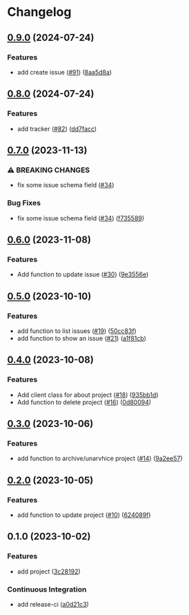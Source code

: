 # Changelog

## [0.9.0](https://github.com/Omochice/deno-redmine/compare/v0.8.0...v0.9.0) (2024-07-24)


### Features

* add create issue ([#91](https://github.com/Omochice/deno-redmine/issues/91)) ([8aa5d8a](https://github.com/Omochice/deno-redmine/commit/8aa5d8af80fe6908d2f4b43cd540748834baf501))

## [0.8.0](https://github.com/Omochice/deno-redmine/compare/0.7.0...v0.8.0) (2024-07-24)


### Features

* add tracker ([#82](https://github.com/Omochice/deno-redmine/issues/82)) ([dd7facc](https://github.com/Omochice/deno-redmine/commit/dd7facc8e25a86c734d74afaff2a301c7f8a3ac1))

## [0.7.0](https://github.com/Omochice/deno-redmine/compare/0.6.0...0.7.0) (2023-11-13)


### ⚠ BREAKING CHANGES

* fix some issue schema field ([#34](https://github.com/Omochice/deno-redmine/issues/34))

### Bug Fixes

* fix some issue schema field ([#34](https://github.com/Omochice/deno-redmine/issues/34)) ([f735589](https://github.com/Omochice/deno-redmine/commit/f73558972e39ee4a681e15318f0568627857e1cd))

## [0.6.0](https://github.com/Omochice/deno-redmine/compare/0.5.0...0.6.0) (2023-11-08)


### Features

* Add function to update issue ([#30](https://github.com/Omochice/deno-redmine/issues/30)) ([9e3556e](https://github.com/Omochice/deno-redmine/commit/9e3556e26c380b8276c42e33eff16d4d30575053))

## [0.5.0](https://github.com/Omochice/deno_redmine/compare/0.4.0...0.5.0) (2023-10-10)


### Features

* add function to list issues ([#19](https://github.com/Omochice/deno_redmine/issues/19)) ([50cc83f](https://github.com/Omochice/deno_redmine/commit/50cc83fb4b12ef7e026d96b1377f3241707fed3a))
* add function to show an issue ([#21](https://github.com/Omochice/deno_redmine/issues/21)) ([a1f81cb](https://github.com/Omochice/deno_redmine/commit/a1f81cb9cbceb5ae654f4987548975f3a618487d))

## [0.4.0](https://github.com/Omochice/deno_redmine/compare/0.3.0...0.4.0) (2023-10-08)


### Features

* Add client class for about project ([#18](https://github.com/Omochice/deno_redmine/issues/18)) ([935bb1d](https://github.com/Omochice/deno_redmine/commit/935bb1da3cb7276588309921ed26c9f8bf602c11))
* Add function to delete project ([#16](https://github.com/Omochice/deno_redmine/issues/16)) ([0d80094](https://github.com/Omochice/deno_redmine/commit/0d800948343cefe1ea819a55c73cc19de18ea453))

## [0.3.0](https://github.com/Omochice/deno_redmine/compare/0.2.0...0.3.0) (2023-10-06)


### Features

* add function to archive/unarvhice project ([#14](https://github.com/Omochice/deno_redmine/issues/14)) ([9a2ee57](https://github.com/Omochice/deno_redmine/commit/9a2ee57f281721c0718071aaee61f1ce56d4a250))

## [0.2.0](https://github.com/Omochice/deno_redmine/compare/0.1.0...0.2.0) (2023-10-05)


### Features

* add function to update project ([#10](https://github.com/Omochice/deno_redmine/issues/10)) ([624089f](https://github.com/Omochice/deno_redmine/commit/624089f2c1e0246f808ffcecdc8bcb20c3c7e8bb))

## 0.1.0 (2023-10-02)


### Features

* add project ([3c28192](https://github.com/Omochice/deno-redmine/commit/3c28192625af1e54d992c6b326d2595f134eea44))


### Continuous Integration

* add release-ci ([a0d21c3](https://github.com/Omochice/deno-redmine/commit/a0d21c3f64bdfeed8a9cc60b964872c5ae689f23))
